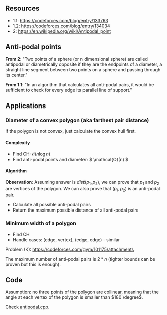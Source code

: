 ## Resources
- 1.1: https://codeforces.com/blog/entry/133763
- 1.2: https://codeforces.com/blog/entry/134034
- 2: https://en.wikipedia.org/wiki/Antipodal_point
## Anti-podal points

**From 2**:
"Two points of a sphere (or n dimensional sphere) are called antipodal or diametrically opposite if they are the endpoints of a diameter, a straight line segment between two points on a sphere and passing through its center."

**From 1.1**:
"In an algorithm that calculates all anti-podal pairs, it would be sufficient to check for every edge its parallel line of support."

## Applications

### Diameter of a convex polygon (aka farthest pair distance)

If the polygon is not convex, just calculate the convex hull first.

#### Complexity
- Find CH: $\mathcal{O}(n\log n)$
- Find anti-podal points and diameter: $ \mathcal{O}(n) $

#### Algorithm
**Observation**: Assuming answer is $dist(p_1, p_2)$, we can prove that $p_1$ and $p_2$ are vertices of the polygon. We can also prove that $(p_1, p_2)$ is an anti-podal pair.

- Calculate all possible anti-podal pairs
- Return the maximum possible distance of all anti-podal pairs

### Minimum width of a polygon
- Find CH
- Handle cases: (edge, vertex), (edge, edge) - similar

Problem (K): https://codeforces.com/gym/101175/attachments

The maximum number of anti-podal pairs is $2 * n$ (tighter bounds can be proven but this is enough).
## Code
Assumption: no three points of the polygon are collinear, meaning that the angle at each vertex of the polygon is smaller than $180 \degree$.

Check [antipodal.cpp](antipodal.cpp).
